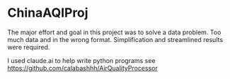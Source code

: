 # ChinaAQIProj
The major effort and goal in this project was to solve a data problem. 
Too much data and in the wrong format. 
Simplification and streamlined results were required.

I used claude.ai to help write python programs see 
https://github.com/calabashhh/AirQualityProcessor
